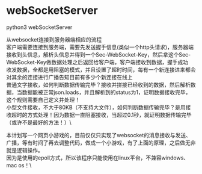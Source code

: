 # webSocketServer
python3 webSocketServer

从websocket连接到服务器端相应的流程\
客户端需要连接到服务端，需要先发送握手信息(类似一个http头请求)，服务器端接收到头信息，解析头信息并得到一个Sec-WebSocket-Key，然后拿这个Sec-WebSocket-Key做数据处理之后返回给客户端，客户端接收到数据，握手成功\
收发数据，全都是用阻塞的模式，并且设置了超时时间，每有一个新连接进来都会对其余的连接进行广播告知目前有多少个新连接在线上\
普通文字接收，如何判断数据传输完毕？接收并拼接已经收到的数据，然后解析数据，当数据能被正常json.loads，并且解析到的status为1，证明数据接收完毕，这个规则需要自己定义并处理！\
小型文件接收，不大于80KB（不支持大文件），如何判断数据传输完毕？是用接收超时的方式处理！因为数据一直阻塞接收，当超过0.1秒，就证明数据传输完毕（或许不是最好的方法！）\



本计划写一个网页小游戏的，目前仅仅只实现了websocket的消息接收与发送、广播，等有时间了再去调整代码，做成一个小游戏，有了上面的原理，之后做无非就是逻辑操作。\
因为是使用的epoll方式，所以该程序只能使用在linux平台，不兼容windows、mac os！\
